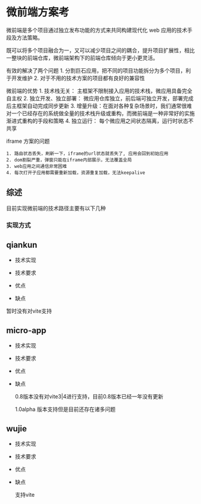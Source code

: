 # 微前端方案考

  微前端是多个项目通过独立发布功能的方式来共同构建现代化 web 应用的技术手段及方法策略。

  既可以将多个项目融合为一，又可以减少项目之间的耦合，提升项目扩展性，相比一整块的前端仓库，微前端架构下的前端仓库倾向于更小更灵活。

  有效的解决了两个问题
    1. 分割巨石应用，把不同的项目功能拆分为多个项目，利于开发维护
    2. 对于不用的技术方案的项目都有良好的兼容性

  微前端的优势
    1. 技术栈无关： 主框架不限制接入应用的技术栈，微应用具备完全自主权
    2. 独立开发、独立部署： 微应用仓库独立，前后端可独立开发，部署完成后主框架自动完成同步更新
    3. 增量升级：在面对各种复杂场景时，我们通常很难对一个已经存在的系统做全量的技术栈升级或重构，而微前端是一种非常好的实施渐进式重构的手段和策略
    4. 独立运行： 每个微应用之间状态隔离，运行时状态不共享
  
  iframe 方案的问题

    1. 路由状态丢失，刷新一下，iframe的url状态就丢失了, 应用会回到初始应用
    2. dom割裂严重，弹窗只能在iframe内部展示，无法覆盖全局
    3. web应用之间通信非常困难
    4. 每次打开子应用都需要重新加载，资源重复加载，无法keepalive

## 综述

  目前实现微前端的技术路径主要有以下几种

### 实现方式
  
## qiankun

- 技术实现

- 技术要求

- 优点

- 缺点

 暂时没有对vite支持

## micro-app

- 技术实现

- 技术要求

- 优点

- 缺点

  0.8版本没有对vite3|4进行支持，目前0.8版本已经一年没有更新

  1.0alpha 版本支持但是目前还存在诸多问题

## wujie

- 技术实现

- 技术要求

- 优点

- 缺点

  支持vite
